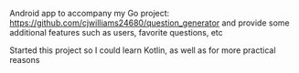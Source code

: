 Android app to accompany my Go project: https://github.com/cjwilliams24680/question_generator and provide some additional features such as users, favorite questions, etc

Started this project so I could learn Kotlin, as well as for more practical reasons
